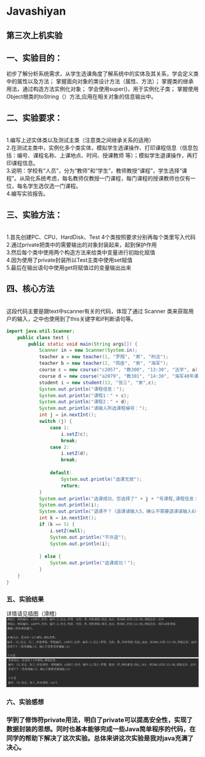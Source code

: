 # Javashiyan

## 第三次上机实验
## 一、实验目的：
初步了解分析系统需求，从学生选课角度了解系统中的实体及其关系，学会定义类中的属性以及方法；
掌握面向对象的类设计方法（属性、方法）；
掌握类的继承用法，通过构造方法实例化对象；
学会使用super()，用于实例化子类；
掌握使用Object根类的toString（）方法,应用在相关对象的信息输出中。

## 二、实验要求：
<br>1.编写上述实体类以及测试主类（注意类之间继承关系的适用）
<br>2.在测试主类中，实例化多个类实体，模拟学生选课操作、打印课程信息（信息包括：编号、课程名称、上课地点、时间、授课教师 等）；模拟学生退课操作，再打印课程信息。
<br>3.说明：学校有“人员”，分为“教师”和“学生”，教师教授“课程”，学生选择“课程”。从简化系统考虑，每名教师仅教授一门课程，每门课程的授课教师也仅有一位，每名学生选仅选一门课程。
<br>4.编写实验报告。

## 三、实验方法：
<br>1.首先创建PC、CPU、HardDisk、Test 4个类按照要求分别再每个类里写入代码
<br>2.通过private把类中的需要输出的对象封装起来，起到保护作用
<br>3.然后每个类中使用两个构造方法来给类中变量进行初始化赋值
<br>4.因为使用了private封装所以Test主类中使用set赋值
<br>5.最后在输出语句中使用get将赋值过的变量输出出来
## 四、核心方法
<br>这段代码主要是跟text中scanner有关的代码，体现了通过 Scanner 类来获取用户的输入，之中也使用到了this关键字和if判断语句等。
```java
import java.util.Scanner;
    public class test {
        public static void main(String args[]) {
            Scanner in = new Scanner(System.in);
            teacher a = new teacher(1, "罗翔", "男", "刑法");
            teacher b = new teacher(2, "局座", "男", "海军");
            course c = new course("c2057", "教300", "13:30", "法学", a);
            course d = new course("a2079", "教301", "14:30", "海军40年课程", b);
            student i = new student(13, "张三", "男",c);
            System.out.println("课程信息：");
            System.out.println("课程1：" + c);
            System.out.println("课程2：" + d);
            System.out.println("请输入所选课程编号：");
            int j = in.nextInt();
            switch (j) {
                case 1:
                    i.setZ(c);
                    break;
                case 2:
                    i.setZ(d);
                    break;

                default:
                    System.out.println("选课无效");
                    return;
            }
            System.out.println("选课成功，您选择了" + j + "号课程,课程信息：");
            System.out.println(i);
            System.out.println("退课不？（退课请输入5，确认不需要退课请输入6）");
            int k = in.nextInt();
            if (k == 5) {
                i.setZ(null);
                System.out.println("不许退");
                System.out.println(i);

            } else {
                System.out.println("选课成功！");
            }
    }
}
```

### 五、实验结果
详情请见插图（滑稽）
![2.png](https://github.com/Alpaca514/Javashiyan/blob/main/2.png)
![3.png](https://github.com/Alpaca514/Javashiyan/blob/main/3.png)

### 六、实验感想
### 学到了修饰符private用法，明白了private可以提高安全性，实现了数据封装的思想。同时也基本能够完成一些Java简单程序的代码，在同学的帮助下解决了这次实验。总体来讲这次实验是我对java充满了决心。
